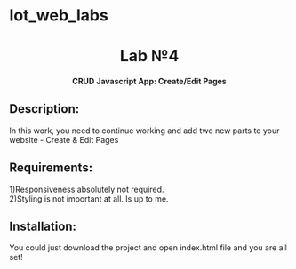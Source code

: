 # Iot_web_labs
<h1 align="center">Lab №4</h1> <h4 align="center">CRUD Javascript App: Create/Edit Pages</h4>
<h2>Description:</h2>
<p>In this work, you need to continue working and add two new 
parts to your website - Create & Edit Pages</p> 

<h2>Requirements:</h2>
<p>1)Responsiveness absolutely not required.<br>
2)Styling is not important at all. Is up to me.</p>

<h2>Installation:</h2>
<p>You could just download the project and open index.html file and you are all set!</p>